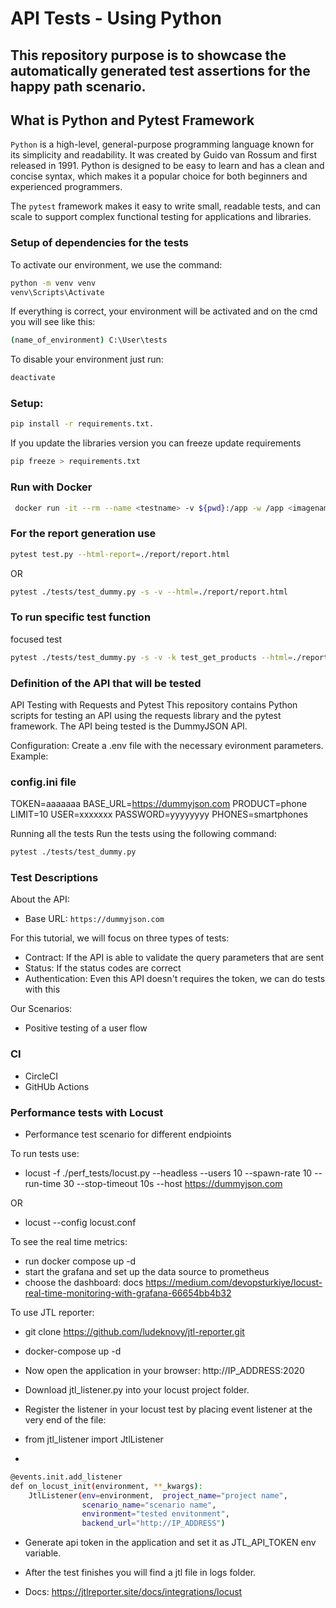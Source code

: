 # API Tests - Using Python 

## This repository purpose is to showcase the automatically generated test assertions for the happy path scenario.

## What is Python and Pytest Framework 

`Python` is a high-level, general-purpose programming language known for its simplicity and readability. It was created by Guido van Rossum and first released in 1991. Python is designed to be easy to learn and has a clean and concise syntax, which makes it a popular choice for both beginners and experienced programmers.

The `pytest` framework makes it easy to write small, readable tests, and can scale to support complex functional testing for applications and libraries.

### Setup of dependencies for the tests 

To activate our environment, we use the command:
```bash
python -m venv venv
venv\Scripts\Activate
```
If everything is correct, your environment will be activated and on the cmd you will see like this:
```bash
(name_of_environment) C:\User\tests 
```
To disable your environment just run:
```bash
deactivate
```
### Setup:

```bash
pip install -r requirements.txt.
```
If you update the libraries version you can freeze update requirements
```bash
pip freeze > requirements.txt
```

### Run with Docker

```bash
 docker run -it --rm --name <testname> -v ${pwd}:/app -w /app <imagename>
```

### For the report generation use 

```bash
pytest test.py --html-report=./report/report.html 
```
OR
```bash
pytest ./tests/test_dummy.py -s -v --html=./report/report.html
```
### To run specific test function

focused test
```bash
pytest ./tests/test_dummy.py -s -v -k test_get_products --html=./report/report.html
```
### Definition of the API that will be tested

API Testing with Requests and Pytest
This repository contains Python scripts for testing an API using the requests library and the pytest framework. The API being tested is the DummyJSON API.

Configuration: Create a .env file with the necessary evironment parameters. Example:

### config.ini file

TOKEN=aaaaaaa
BASE_URL=https://dummyjson.com
PRODUCT=phone
LIMIT=10
USER=xxxxxxx
PASSWORD=yyyyyyyy
PHONES=smartphones

Running all the tests
Run the tests using the following command:

```bash
pytest ./tests/test_dummy.py
```
### Test Descriptions



About the API:
- Base URL: `https://dummyjson.com`


For this tutorial, we will focus on three types of tests:
- Contract: If the API is able to validate the query parameters that are sent 
- Status: If the status codes are correct 
- Authentication: Even this API doesn't requires the token, we can do tests with this 

Our Scenarios:

- Positive testing of a user flow 

### CI

- CircleCI
- GitHUb Actions

### Performance tests with Locust

- Performance test scenario for different endpioints

To run tests use:

- locust -f ./perf_tests/locust.py --headless --users 10 --spawn-rate 10 --run-time 30 --stop-timeout 10s --host https://dummyjson.com

OR

- locust --config locust.conf

To see the real time metrics:

- run docker compose up -d
- start the grafana and set up the data source to prometheus
- choose the dashboard: docs https://medium.com/devopsturkiye/locust-real-time-monitoring-with-grafana-66654bb4b32

To use JTL reporter:

- git clone https://github.com/ludeknovy/jtl-reporter.git
- docker-compose up -d
- Now open the application in your browser: http://IP_ADDRESS:2020
- Download jtl_listener.py into your locust project folder.

- Register the listener in your locust test by placing event listener at the very end of the file:

- from jtl_listener import JtlListener
- 
```bash
@events.init.add_listener
def on_locust_init(environment, **_kwargs):
    JtlListener(env=environment,  project_name="project name",
                scenario_name="scenario name",
                environment="tested envitonment",
                backend_url="http://IP_ADDRESS")
```
- Generate api token in the application and set it as JTL_API_TOKEN env variable.

- After the test finishes you will find a jtl file in logs folder.
- Docs: https://jtlreporter.site/docs/integrations/locust